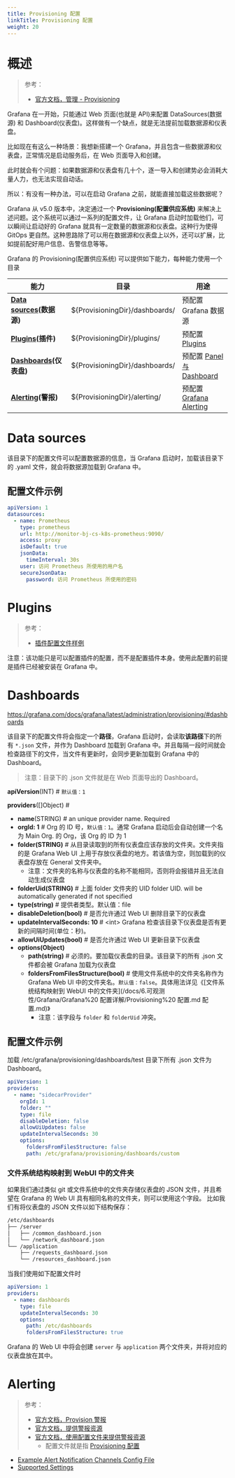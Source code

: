 ```yaml
---
title: Provisioning 配置
linkTitle: Provisioning 配置
weight: 20
---
```

 
# 概述

> 参考：
>
> - [官方文档，管理 -  Provisioning](https://grafana.com/docs/grafana/latest/administration/provisioning/)

Grafana 在一开始，只能通过 Web 页面(也就是 API)来配置 DataSources(数据源) 和 Dashboard(仪表盘)。这样做有一个缺点，就是无法提前加载数据源和仪表盘。

比如现在有这么一种场景：我想新搭建一个 Grafana，并且包含一些数据源和仪表盘，正常情况是启动服务后，在 Web 页面导入和创建。

此时就会有个问题：如果数据源和仪表盘有几十个，逐一导入和创建势必会消耗大量人力，也无法实现自动话。

所以：有没有一种办法，可以在启动 Grafana 之前，就能直接加载这些数据呢？

Grafana 从 v5.0 版本中，决定通过一个 **Provisioning(配置供应系统)** 来解决上述问题。这个系统可以通过一系列的配置文件，让 Grafana 启动时加载他们，可以瞬间让启动好的 Grafana 就具有一定数量的数据源和仪表盘。这种行为使得 GitOps 更自然。这种思路除了可以用在数据源和仪表盘上以外，还可以扩展，比如提前配好用户信息、告警信息等等。

Grafana 的 Provisioning(配置供应系统) 可以提供如下能力，每种能力使用一个目录

| 能力                                       | 目录                             | 用途                                                                                          |
| ---------------------------------------- | ------------------------------ | ------------------------------------------------------------------------------------------- |
| **[Data sources](#Data%20sources)(数据源)** | ${ProvisioningDir}/dashboards/ | 预配置 Grafana 数据源                                                                             |
| **[Plugins](#Plugins)(插件)**              | ${ProvisioningDir}/plugins/    | 预配置 [Plugins](docs/6.可观测性/Grafana/Plugins.md)                                               |
| **[Dashboards](#Dashboards)(仪表盘)**       | ${ProvisioningDir}/dashboards/ | 预配置 [Panel 与 Dashboard](docs/6.可观测性/Grafana/Panel%20与%20Dashboard/Panel%20与%20Dashboard.md) |
| **[Alerting](#Alerting)(警报)**            | ${ProvisioningDir}/alerting/   | 预配置 [Grafana Alerting](docs/6.可观测性/Grafana/Grafana%20Alerting.md)                           |

# Data sources

该目录下的配置文件可以配置数据源的信息，当 Grafana 启动时，加载该目录下的 .yaml 文件，就会将数据源加载到 Grafana 中。

## 配置文件示例

```yaml
apiVersion: 1
datasources:
  - name: Prometheus
    type: prometheus
    url: http://monitor-bj-cs-k8s-prometheus:9090/
    access: proxy
    isDefault: true
    jsonData:
      timeInterval: 30s
    user: 访问 Prometheus 所使用的用户名
    secureJsonData:
      password: 访问 Prometheus 所使用的密码
```

# Plugins

> 参考：
>
> - [插件配置文件样例](https://grafana.com/docs/grafana/latest/administration/provisioning/#example-plugin-configuration-file)

注意：该功能只是可以配置插件的配置，而不是配置插件本身。使用此配置的前提是插件已经被安装在 Grafana 中。

# Dashboards

https://grafana.com/docs/grafana/latest/administration/provisioning/#dashboards

该目录下的配置文件将会指定一个**路径**，Grafana 启动时，会读取**该路径**下的所有 `*.json` 文件，并作为 Dashboard 加载到 Grafana 中。并且每隔一段时间就会检查路径下的文件，当文件有更新时，会同步更新加载到 Grafana 中的 Dashboard。

> 注意：目录下的 .json 文件就是在 Web 页面导出的 Dashboard。

**apiVersion**(INT) # `默认值：1`

**providers**(\[]Object) #

- **name**(STRING) # an unique provider name. Required
- **orgId: 1** # Org 的 ID 号，`默认值：1`。通常 Grafana 启动后会自动创建一个名为 Main Org. 的 Org，该 Org 的 ID 为 1
- **folder(STRING)** # 从目录读取到的所有仪表盘应该存放的文件夹。文件夹指的是 Grafana Web UI 上用于存放仪表盘的地方。若该值为空，则加载到的仪表盘存放在 General 文件夹中。
  - 注意：文件夹的名称与仪表盘的名称不能相同，否则将会报错并且无法自动生成仪表盘
- **folderUid(STRING)** # 上面 folder 文件夹的 UID folder UID. will be automatically generated if not specified
- **type(string)** # 提供者类型。默认值：file
- **disableDeletion(bool)** # 是否允许通过 Web UI 删除目录下的仪表盘
- **updateIntervalSeconds: 10** # \<int> Grafana 检查该目录下仪表盘是否有更新的间隔时间(单位：秒)。
- **allowUiUpdates(bool)** # 是否允许通过 Web UI 更新目录下仪表盘
- **options(Object)**
  - **path(string)** # 必须的。要加载仪表盘的目录。该目录下的所有 .json 文件都会被 Grafana 加载为仪表盘
  - **foldersFromFilesStructure(bool)** # 使用文件系统中的文件夹名称作为 Grafana Web UI 中的文件夹名。`默认值：false`。具体用法详见《[文件系统结构映射到 WebUI 中的文件夹](/docs/6.可观测性/Grafana/Grafana%20 配置详解/Provisioning%20 配置.md 配置.md)》
    - 注意：该字段与 `folder` 和 `folderUid` 冲突。

## 配置文件示例

加载 /etc/grafana/provisioning/dashboards/test 目录下所有 .json 文件为 Dashboard。

```yaml
apiVersion: 1
providers:
  - name: "sidecarProvider"
    orgId: 1
    folder: ""
    type: file
    disableDeletion: false
    allowUiUpdates: false
    updateIntervalSeconds: 30
    options:
      foldersFromFilesStructure: false
      path: /etc/grafana/provisioning/dashboards/custom
```

### 文件系统结构映射到 WebUI 中的文件夹

如果我们通过类似 git 或文件系统中的文件夹存储仪表盘的 JSON 文件，并且希望在 Grafana 的 Web UI 具有相同名称的文件夹，则可以使用这个字段。
比如我们有将仪表盘的 JSON 文件以如下结构保存：

```bash
/etc/dashboards
├── /server
│   ├── /common_dashboard.json
│   └── /network_dashboard.json
└── /application
    ├── /requests_dashboard.json
    └── /resources_dashboard.json
```

当我们使用如下配置文件时

```yaml
apiVersion: 1
providers:
  - name: dashboards
    type: file
    updateIntervalSeconds: 30
    options:
      path: /etc/dashboards
      foldersFromFilesStructure: true
```

Grafana 的 Web UI 中将会创建 `server` 与 `application` 两个文件夹，并将对应的仪表盘放在其中。

# Alerting

> 参考：
>
> - [官方文档，Provision 警报](https://grafana.com/docs/grafana/latest/administration/provisioning/#alerting)
> - [官方文档，提供警报资源](https://grafana.com/docs/grafana/latest/alerting/set-up/provision-alerting-resources/)
> - [官方文档，使用配置文件来提供警报资源](https://grafana.com/docs/grafana/latest/alerting/set-up/provision-alerting-resources/file-provisioning/)
>   - 配置文件就是指 [Provisioning 配置](docs/6.可观测性/Grafana/Grafana%20Configuration/Provisioning%20配置.md)

- [Example Alert Notification Channels Config File](https://grafana.com/docs/grafana/latest/administration/provisioning/#example-alert-notification-channels-config-file)
- [Supported Settings](https://grafana.com/docs/grafana/latest/administration/provisioning/#supported-settings)

